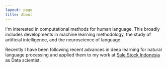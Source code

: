 ```yaml
---
layout: page
title: About
---
```


I'm interested in computational methods for human language. This broadly
includes developments in machine learning methodology, the study of artificial
intelligence, and the neuroscience of language.

Recently I have been following recent advances in deep learning for natural language
processing and applied them to my work at [Sale Stock
Indonesia](http://career.salestock.io) as Data scientist.
